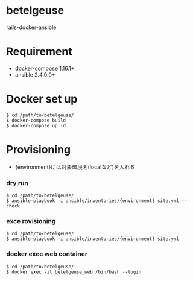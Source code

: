 # betelgeuse
rails-docker-ansible

# Requirement
- docker-compose 1.16.1+
- ansible 2.4.0.0+

# Docker set up

```
$ cd /path/to/betelgeuse/
$ docker-compose build
$ docker-compose up -d
```

# Provisioning

- {environment}には対象環境名(localなど)を入れる

### dry run

```
$ cd /path/to/betelgeuse/
$ ansible-playbook -i ansible/inventories/{environment} site.yml --check
```

### exce rovisioning

```
$ cd /path/to/betelgeuse/
$ ansible-playbook -i ansible/inventories/{environment} site.yml
```

### docker exec web container

```
$ cd /path/to/betelgeuse/
$ docker exec -it betelgeuse_web /bin/bash --login
```
